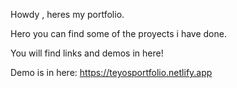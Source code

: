 Howdy , heres my portfolio.

Hero you can find some of the proyects i have done.

You will find links and demos in here!

Demo is in here: https://teyosportfolio.netlify.app
